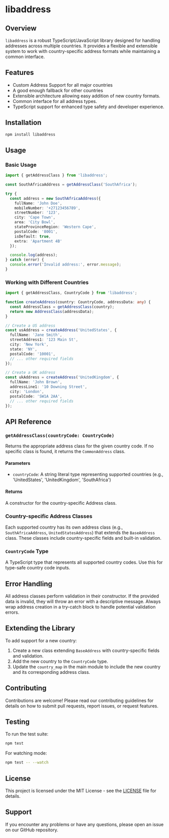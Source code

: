 # libaddress

## Overview

`libaddress` is a robust TypeScript/JavaScript library designed for handling addresses across multiple countries. It provides a flexible and extensible system to work with country-specific address formats while maintaining a common interface.

## Features

- Custom Address Support for all major countries
- A good enough fallback for other countries
- Extensible architecture allowing easy addition of new country formats.
- Common interface for all address types.
- TypeScript support for enhanced type safety and developer experience.

## Installation

```bash
npm install libaddress
```

## Usage

### Basic Usage

```typescript
import { getAddressClass } from 'libaddress';

const SouthAfricaAddress = getAddressClass('SouthAfrica');

try {
  const address = new SouthAfricaAddress({
    fullName: 'John Doe',
    mobileNumber: '+27123456789',
    streetNumber: '123',
    city: 'Cape Town',
    area: 'City Bowl',
    stateProvinceRegion: 'Western Cape',
    postalCode: '8001',
    isDefault: true,
    extra: 'Apartment 4B'
  });

  console.log(address);
} catch (error) {
  console.error('Invalid address:', error.message);
}
```

### Working with Different Countries

```typescript
import { getAddressClass, CountryCode } from 'libaddress';

function createAddress(country: CountryCode, addressData: any) {
  const AddressClass = getAddressClass(country);
  return new AddressClass(addressData);
}

// Create a US address
const usAddress = createAddress('UnitedStates', {
  fullName: 'Jane Smith',
  streetAddress1: '123 Main St',
  city: 'New York',
  state: 'NY',
  postalCode: '10001',
  // ... other required fields
});

// Create a UK address
const ukAddress = createAddress('UnitedKingdom', {
  fullName: 'John Brown',
  addressLine1: '10 Downing Street',
  city: 'London',
  postalCode: 'SW1A 2AA',
  // ... other required fields
});
```

## API Reference

### `getAddressClass(countryCode: CountryCode)`

Returns the appropriate address class for the given country code. If no specific class is found, it returns the `CommonAddress` class.

#### Parameters
- `countryCode`: A string literal type representing supported countries (e.g., 'UnitedStates', 'UnitedKingdom', 'SouthAfrica')

#### Returns
A constructor for the country-specific Address class.

### Country-specific Address Classes

Each supported country has its own address class (e.g., `SouthAfricaAddress`, `UnitedStatesAddress`) that extends the `BaseAddress` class. These classes include country-specific fields and built-in validation.

### `CountryCode` Type

A TypeScript type that represents all supported country codes. Use this for type-safe country code inputs.

## Error Handling

All address classes perform validation in their constructor. If the provided data is invalid, they will throw an error with a descriptive message. Always wrap address creation in a try-catch block to handle potential validation errors.

## Extending the Library

To add support for a new country:

1. Create a new class extending `BaseAddress` with country-specific fields and validation.
2. Add the new country to the `CountryCode` type.
3. Update the `country_map` in the main module to include the new country and its corresponding address class.

## Contributing

Contributions are welcome! Please read our contributing guidelines for details on how to submit pull requests, report issues, or request features.

## Testing

To run the test suite:

```bash
npm test
```

For watching mode:

```bash
npm test -- --watch
```

## License

This project is licensed under the MIT License - see the [LICENSE](LICENSE) file for details.

## Support

If you encounter any problems or have any questions, please open an issue on our GitHub repository.